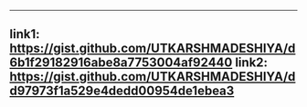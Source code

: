   ----
  link1: https://gist.github.com/UTKARSHMADESHIYA/d6b1f29182916abe8a7753004af92440
  link2: https://gist.github.com/UTKARSHMADESHIYA/dd97973f1a529e4dedd00954de1ebea3
  ----